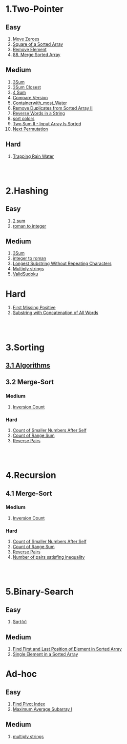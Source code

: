 # 1.Two-Pointer

## Easy

1. [Move Zeroes](./two-Pointer/easy/Move%20Zeroes)
2. [Square of a Sorted Array](./two-Pointer/easy/square%20of%20sorted%20array)
3. [Remove Element](./two-Pointer/easy/Remove%20Element/removeElement.js)
4. [88. Merge Sorted Array](./two-Pointer/easy/88.%20Merge%20Sorted%20Array)

## Medium

1. [3Sum](./two-Pointer/medium/3Sum)
2. [3Sum Closest](./two-Pointer/medium/3Sum%20Closest)
3. [4 Sum](./two-Pointer/medium/4%20sum)
4. [Compare Version](./two-Pointer/medium/compare%20versions)
5. [Containerwith_most_Water](./two-Pointer/medium/Containerwith_most_Water)
6. [Remove Duplicates from Sorted Array II](./two-Pointer/medium/Remove%20Duplicates%20from%20Sorted%20Array%20II)
7. [Reverse Words in a String](./two-Pointer/medium/Reverse%20Words%20in%20a%20String)
8. [sort colors](./two-Pointer/medium/sort%20colors)
9. [Two Sum II - Input Array Is Sorted](./two-Pointer/medium/Two%20Sum%20II%20-%20Input%20Array%20Is%20Sorted)
10. [Next Permutation](./two-Pointer/medium/31.%20Next%20Permutation)

## Hard

1. [Trapping Rain Water](./two-Pointer/hard/Trapping%20Rain%20Water)

</br>    
</br>

# 2.Hashing

## Easy

1. [2 sum](./Hashing/easy/2%20sum)
2. [roman to integer](./Hashing/easy/roman%20to%20integer)

## Medium

1. [3Sum](./Hashing/medium/3Sum)
2. [integer to roman](./Hashing/medium/integar%20to%20roman)
3. [Longest Substring Without Repeating Characters](./Hashing/medium/Longest%20Substring%20Without%20Repeating%20Characters)
4. [Multiply strings](./Hashing/medium/multiplystrings)
5. [ValidSudoku](./Hashing/medium/ValidSudoku)

# Hard

1. [First Missing Positive](./Hashing/hard/First%20Missing%20Positive)
2. [Substring with Concatenation of All Words](./Hashing/hard/Substring%20with%20Concatenation%20of%20All%20Words)

</br>    
</br>

# 3.Sorting

## [3.1 Algorithms](./Sorting/Algorithms/)

## 3.2 Merge-Sort

### Medium

1. [Inversion Count](./Recursion/Merge-Sort/medium/InversionCount)

### Hard

1. [Count of Smaller Numbers After Self](./Recursion/Merge-Sort/hard/Count%20of%20Smaller%20Numbers%20After%20Self)
2. [Count of Range Sum](./Recursion/Merge-Sort/hard/Count%20of%20Range%20Sum)
3. [Reverse Pairs](./Recursion/Merge-Sort/hard/Reverse%20Pairs)

</br>    
</br>

# 4.Recursion

## 4.1 Merge-Sort

### Medium

1. [Inversion Count](./Recursion/Merge-Sort/medium/InversionCount)

### Hard

1. [Count of Smaller Numbers After Self](./Recursion/Merge-Sort/hard/Count%20of%20Smaller%20Numbers%20After%20Self)
2. [Count of Range Sum](./Recursion/Merge-Sort/hard/Count%20of%20Range%20Sum)
3. [Reverse Pairs](./Recursion/Merge-Sort/hard/Reverse%20Pairs)
4. [Number of pairs satisfing inequality](./Recursion/Merge-Sort/hard/Number%20of%20pairs%20satisfing%20inequality)

</br>    
</br>

# 5.Binary-Search

## Easy

1. [Sqrt(x)](<./Binary%20Search/Easy/Sqrt(x)>)

## Medium

1. [Find First and Last Position of Element in Sorted Array](./Binary%20Search/Medium/Find%20First%20and%20Last%20Position%20of%20Element%20in%20Sorted%20Array)
2. [Single Element in a Sorted Array](./Binary%20Search/Medium/Single%20Element%20in%20a%20Sorted%20Array)

# Ad-hoc

## Easy

1. [Find Pivot Index](./Ad-hoc/easy/Find%20Pivot%20Index)
2. [Maximum Average Subarray I](./Ad-hoc/easy/Maximum%20Average%20Subarray%20I)

## Medium

1. [multiply strings](./Ad-hoc/medium/multiply%20strings)
